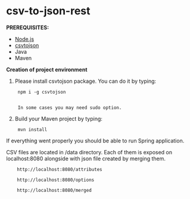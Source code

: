 # csv-to-json-rest



**PREREQUISITES:**
- [Node.js](https://nodejs.org/en/)
- [csvtojson](https://www.npmjs.com/package/csvtojson)
- Java
- Maven

**Creation of project environment**

1. Please install csvtojson package. You can do it by typing:

    
        npm i -g csvtojson
    
    
        In some cases you may need sudo option.
    


2. Build your Maven project by typing:
    
    
        mvn install



If everything went properly you should be able to run Spring application.

CSV files are located in /data directory. Each of them is exposed on localhost:8080 alongside with json file created by merging them.


        http://localhost:8080/attributes
        
        http://localhost:8080/options
        
        http://localhost:8080/merged

